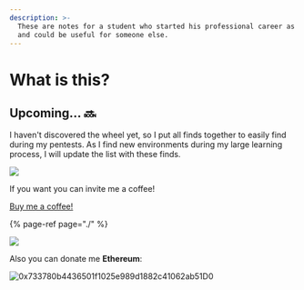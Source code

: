 ```yaml
---
description: >-
  These are notes for a student who started his professional career as a hacker
  and could be useful for someone else.
---
```


# What is this?

## Upcoming… 🔜

I haven't discovered the wheel yet, so I put all finds together to easily find during my pentests. As I find new environments during my large learning process, I will update the list with these finds.

![](.gitbook/assets/6a0120a85dcdae970b0120a86df78c970b-pi.jpg)

If you want you can invite me a coffee!

[Buy me a coffee!](https://www.buymeacoffee.com/mvc1009)

{% page-ref page="./" %}

![](.gitbook/assets/image.png)

Also you can donate me **Ethereum**: 

![0x733780b4436501f1025e989d1882c41062ab51D0](.gitbook/assets/image%20%288%29.png)

